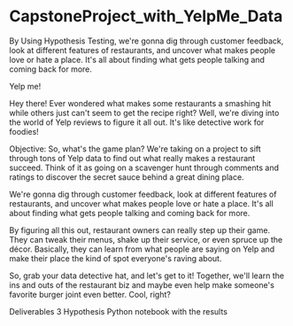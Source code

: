 # CapstoneProject_with_YelpMe_Data
By Using Hypothesis Testing, we're gonna dig through customer feedback, look at different features of restaurants, and uncover what makes people love or hate a place. It's all about finding what gets people talking and coming back for more.



Yelp me!

Hey there! Ever wondered what makes some restaurants a smashing hit while others just can't seem to get the recipe
right? Well, we're diving into the world of Yelp reviews to figure it all out. It's like detective work for foodies!

Objective:
So, what's the game plan? We're taking on a project to sift through tons of Yelp data to find out what really makes a
restaurant succeed. Think of it as going on a scavenger hunt through comments and ratings to discover the secret
sauce behind a great dining place.

We're gonna dig through customer feedback, look at different features of restaurants, and uncover what makes people
love or hate a place. It's all about finding what gets people talking and coming back for more.

By figuring all this out, restaurant owners can really step up their game. They can tweak their menus, shake up their
service, or even spruce up the décor. Basically, they can learn from what people are saying on Yelp and make their
place the kind of spot everyone's raving about.

So, grab your data detective hat, and let's get to it! Together, we'll learn the ins and outs of the restaurant biz and
maybe even help make someone's favorite burger joint even better. Cool, right?

Deliverables
3 Hypothesis
Python notebook with the results
